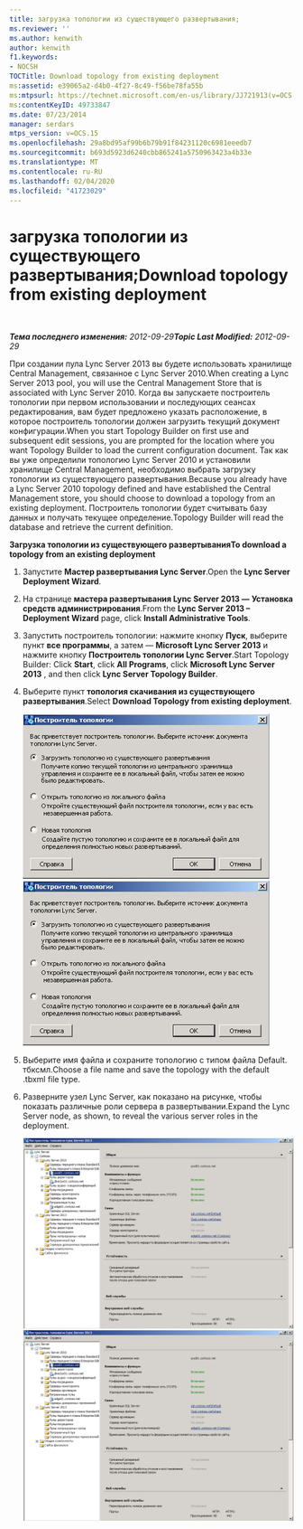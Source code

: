 ```yaml
---
title: загрузка топологии из существующего развертывания;
ms.reviewer: ''
ms.author: kenwith
author: kenwith
f1.keywords:
- NOCSH
TOCTitle: Download topology from existing deployment
ms:assetid: e39065a2-d4b0-4f27-8c49-f56be78fa55b
ms:mtpsurl: https://technet.microsoft.com/en-us/library/JJ721913(v=OCS.15)
ms:contentKeyID: 49733847
ms.date: 07/23/2014
manager: serdars
mtps_version: v=OCS.15
ms.openlocfilehash: 29a8bd95af99b6b79b91f84231120c6981eeedb7
ms.sourcegitcommit: b693d5923d6240cbb865241a5750963423a4b33e
ms.translationtype: MT
ms.contentlocale: ru-RU
ms.lasthandoff: 02/04/2020
ms.locfileid: "41723029"
---
```

<div data-xmlns="http://www.w3.org/1999/xhtml">

<div class="topic" data-xmlns="http://www.w3.org/1999/xhtml" data-msxsl="urn:schemas-microsoft-com:xslt" data-cs="http://msdn.microsoft.com/en-us/">

<div data-asp="http://msdn2.microsoft.com/asp">

# <a name="download-topology-from-existing-deployment"></a><span data-ttu-id="3cb37-102">загрузка топологии из существующего развертывания;</span><span class="sxs-lookup"><span data-stu-id="3cb37-102">Download topology from existing deployment</span></span>

</div>

<div id="mainSection">

<div id="mainBody">

<span> </span>

<span data-ttu-id="3cb37-103">_**Тема последнего изменения:** 2012-09-29_</span><span class="sxs-lookup"><span data-stu-id="3cb37-103">_**Topic Last Modified:** 2012-09-29_</span></span>

<span data-ttu-id="3cb37-104">При создании пула Lync Server 2013 вы будете использовать хранилище Central Management, связанное с Lync Server 2010.</span><span class="sxs-lookup"><span data-stu-id="3cb37-104">When creating a Lync Server 2013 pool, you will use the Central Management Store that is associated with Lync Server 2010.</span></span> <span data-ttu-id="3cb37-105">Когда вы запускаете построитель топологии при первом использовании и последующих сеансах редактирования, вам будет предложено указать расположение, в которое построитель топологии должен загрузить текущий документ конфигурации.</span><span class="sxs-lookup"><span data-stu-id="3cb37-105">When you start Topology Builder on first use and subsequent edit sessions, you are prompted for the location where you want Topology Builder to load the current configuration document.</span></span> <span data-ttu-id="3cb37-106">Так как вы уже определили топологию Lync Server 2010 и установили хранилище Central Management, необходимо выбрать загрузку топологии из существующего развертывания.</span><span class="sxs-lookup"><span data-stu-id="3cb37-106">Because you already have a Lync Server 2010 topology defined and have established the Central Management store, you should choose to download a topology from an existing deployment.</span></span> <span data-ttu-id="3cb37-107">Построитель топологии будет считывать базу данных и получать текущее определение.</span><span class="sxs-lookup"><span data-stu-id="3cb37-107">Topology Builder will read the database and retrieve the current definition.</span></span>

<span data-ttu-id="3cb37-108">**Загрузка топологии из существующего развертывания**</span><span class="sxs-lookup"><span data-stu-id="3cb37-108">**To download a topology from an existing deployment**</span></span>

1.  <span data-ttu-id="3cb37-109">Запустите **Мастер развертывания Lync Server**.</span><span class="sxs-lookup"><span data-stu-id="3cb37-109">Open the **Lync Server Deployment Wizard**.</span></span>

2.  <span data-ttu-id="3cb37-110">На странице **мастера развертывания Lync Server 2013 —** **Установка средств администрирования**.</span><span class="sxs-lookup"><span data-stu-id="3cb37-110">From the **Lync Server 2013 – Deployment Wizard** page, click **Install Administrative Tools**.</span></span>

3.  <span data-ttu-id="3cb37-111">Запустить построитель топологии: нажмите кнопку **Пуск**, выберите пункт **все программы**, а затем — **Microsoft Lync Server 2013** и нажмите кнопку **Построитель топологии Lync Server**.</span><span class="sxs-lookup"><span data-stu-id="3cb37-111">Start Topology Builder: Click **Start**, click **All Programs**, click **Microsoft Lync Server 2013** , and then click **Lync Server Topology Builder**.</span></span>

4.  <span data-ttu-id="3cb37-112">Выберите пункт **топология скачивания из существующего развертывания**.</span><span class="sxs-lookup"><span data-stu-id="3cb37-112">Select **Download Topology from existing deployment**.</span></span>
    
    <span data-ttu-id="3cb37-113">![Параметры Topology Builder мастера развертывания](images/JJ721913.d5b39fd9-3c13-422e-a06c-25d2568fe781(OCS.15).jpg "Параметры Topology Builder мастера развертывания")</span><span class="sxs-lookup"><span data-stu-id="3cb37-113">![Deployment Wizard Topology Builder settings](images/JJ721913.d5b39fd9-3c13-422e-a06c-25d2568fe781(OCS.15).jpg "Deployment Wizard Topology Builder settings")</span></span>

5.  <span data-ttu-id="3cb37-114">Выберите имя файла и сохраните топологию с типом файла Default. тбксмл.</span><span class="sxs-lookup"><span data-stu-id="3cb37-114">Choose a file name and save the topology with the default .tbxml file type.</span></span>

6.  <span data-ttu-id="3cb37-115">Разверните узел Lync Server, как показано на рисунке, чтобы показать различные роли сервера в развертывании.</span><span class="sxs-lookup"><span data-stu-id="3cb37-115">Expand the Lync Server node, as shown, to reveal the various server roles in the deployment.</span></span>
    
    <span data-ttu-id="3cb37-116">![Общие свойства роли сервера построителя топологии](images/JJ721913.af99ead3-676b-47fd-8369-5a5f9717383f(OCS.15).jpg "Общие свойства роли сервера построителя топологии")</span><span class="sxs-lookup"><span data-stu-id="3cb37-116">![Topology Builder server role general properties](images/JJ721913.af99ead3-676b-47fd-8369-5a5f9717383f(OCS.15).jpg "Topology Builder server role general properties")</span></span>

</div>

<span> </span>

</div>

</div>

</div>

